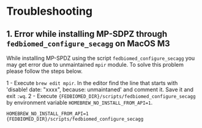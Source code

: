 # Troubleshooting 

## 1. Error while installing MP-SDPZ through `fedbiomed_configure_secagg` on MacOS M3

While installing MP-SPDZ using the script `fedbiomed_configure_secagg` you may get error due to unmaintained `mpir` module. To solve this problem please follow the steps below.

1 - Execute `brew edit mpir`. In the editor find the line that starts with 'disable! date: "xxxx", because: unmaintaned' and comment it. Save it and exit `:wq`. 
2 - Execute `{FEDBIOMED_DIR}/scripts/fedbiomed_configure_secagg` by environment variable `HOMEBREW_NO_INSTALL_FROM_API=1`.

```shell
HOMEBREW_NO_INSTALL_FROM_API=1 {FEDBIOMED_DIR}/scripts/fedbiomed_configure_secagg
```
